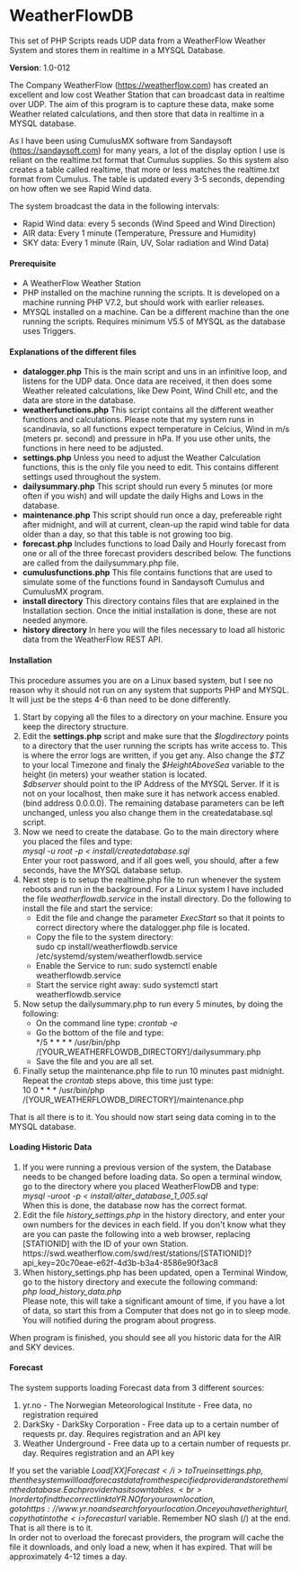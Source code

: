 # WeatherFlowDB
This set of PHP Scripts reads UDP data from a WeatherFlow Weather System and stores them in realtime in a MYSQL Database.

<strong>Version</strong>: 1.0-012

The Company WeatherFlow (https://weatherflow.com) has created an excellent and low cost Weather Station that can broadcast data in realtime over UDP. The aim of this program is to capture these data, make some Weather related calculations, and then store that data in realtime in a MYSQL database.

As I have been using CumulusMX software from Sandaysoft (https://sandaysoft.com) for many years, a lot of the display option I use is reliant on the realtime.txt format that Cumulus supplies. So this system also creates a table called realtime, that more or less matches the realtime.txt format from Cumulus. The table is updated every 3-5 seconds, depending on how often we see Rapid Wind data.

The system broadcast the data in the following intervals:
- Rapid Wind data: every 5 seconds (Wind Speed and Wind Direction)
- AIR data: Every 1 minute (Temperature, Pressure and Humidity)
- SKY data: Every 1 minute (Rain, UV, Solar radiation and Wind Data)

<h4>Prerequisite</h4>
<ul>
  <li>A WeatherFlow Weather Station</li>
  <li>PHP installed on the machine running the scripts. It is developed on a machine running PHP V7.2, but should work with earlier releases.</li>
  <li>MYSQL installed on a machine. Can be a different machine than the one running the scripts. Requires minimum V5.5 of MYSQL as the database uses Triggers.</li>
</ul>

<h4>Explanations of the different files</h4>
<ul>
  <li><strong>datalogger.php</strong> This is the main script and uns in an infinitive loop, and listens for the UDP data. Once data are received, it then does some Weather releated calculations, like Dew Point, Wind Chill etc, and the data are store in the database.</li>
  <li><strong>weatherfunctions.php</strong> This script contains all the different weather functions and calculations. Please note that my system runs in scandinavia, so all functions expect temperature in Celcius, Wind in m/s (meters pr. second) and pressure in hPa. If you use other units, the functions in here need to be adjusted.</li>
  <li><strong>settings.php</strong> Unless you need to adjust the Weather Calculation functions, this is the only file you need to edit. This contains different settings used throughout the system.</li>
  <li><strong>dailysummary.php</strong> This script should run every 5 minutes (or more often if you wish) and will update the daily Highs and Lows in the database.</li>
  <li><strong>maintenance.php</strong> This script should run once a day, prefereable right after midnight, and will at current, clean-up the rapid wind table for data older than a day, so that this table is not growing too big.</li>
  <li><strong>forecast.php</strong> Includes functions to load Daily and Hourly forecast from one or all of the three forecast providers described below. The functions are called from the dailysummary.php file.</li>
  <li><strong>cumulusfunctions.php</strong> This file contains functions that are used to simulate some of the functions found in Sandaysoft Cumulus and CumulusMX program.</li>
  <li><strong>install directory</strong> This directory contains files that are explained in the Installation section. Once the initial installation is done, these are not needed anymore.</li>
  <li><strong>history directory</strong> In here you will the files necessary to load all historic data from the WeatherFlow REST API.</li>
</ul>

<h4>Installation</h4>
This procedure assumes you are on a Linux based system, but I see no reason why it should not run on any system that supports PHP and MYSQL. It will just be the steps 4-6 than need to be done differently.
<ol type="1">
  <li>Start by copying all the files to a directory on your machine. Ensure you keep the directory structure.</li>
  <li>Edit the <strong>settings.php</strong> script and make sure that the <i>$logdirectory</i> points to a directory that the user running the scripts has write access to. This is where the error logs are written, if you get any. Also change the <i>$TZ</i> to your local Timezone and finaly the <i>$HeightAboveSea</i> variable to the height (in meters) your weather station is located.<br><i>$dbserver</i> should point to the IP Address of the MYSQL Server. If it is not on your localhost, then make sure it has network access enabled. (bind address 0.0.0.0). The remaining database parameters can be left unchanged, unless you also change them in the createdatabase.sql script.</li>
  <li>Now we need to create the database. Go to the main directory where you placed the files and type:<br>
  <i>mysql -u root -p < install/createdatabase.sql</i><br>
    Enter your root password, and if all goes well, you should, after a few seconds, have the MYSQL database setup.</li>
  <li>Next step is to setup the realtime.php file to run whenever the system reboots and run in the background. For a Linux system I have included the file <i>weatherflowdb.service</i> in the install directory. Do the following to install the file and start the service:<br><ul>
    <li>Edit the file and change the parameter <i>ExecStart</i> so that it points to correct directory where the datalogger.php file is located.</li>
    <li>Copy the file to the system directory: <br>sudo cp install/weatherflowdb.service /etc/systemd/system/weatherflowdb.service</li>
    <li>Enable the Service to run: sudo systemctl enable weatherflowdb.service</li>
    <li>Start the service right away: sudo systemctl start weatherflowdb.service</li></ul></li>
  <li>Now setup the dailysummary.php to run every 5 minutes, by doing the following:<br>
    <ul><li>On the command line type: <i>crontab -e</i></li>
      <li>Go the bottom of the file and type:<br>*/5 * * * * /usr/bin/php /[YOUR_WEATHERFLOWDB_DIRECTORY]/dailysummary.php</li>
      <li>Save the file and you are all set.</li></ul></li>
  <li>Finally setup the maintenance.php file to run 10 minutes past midnight. Repeat the <i>crontab</i> steps above, this time just type:<br>10 0 * * * /usr/bin/php /[YOUR_WEATHERFLOWDB_DIRECTORY]/maintenance.php</li>
</ol>
That is all there is to it. You should now start seing data coming in to the MYSQL database.

<h4>Loading Historic Data</h4>
<ol type="1">
  <li>If you were running a previous version of the system, the Database needs to be changed before loading data. So open a terminal window, go to the directory where you placed WeatherFlowDB and type:<br><i>mysql -uroot -p < install/alter_database_1_005.sql</i><br>When this is done, the database now has the correct format.
  <li>Edit the file <i>history_settings.php</i> in the history directory, and enter your own numbers for the devices in each field. If you don't know what they are you can paste the following into a web browser, replacing [STATIONID] with the ID of your own Station.<br>
  https://swd.weatherflow.com/swd/rest/stations/[STATIONID]?api_key=20c70eae-e62f-4d3b-b3a4-8586e90f3ac8</li>
  <li>When history_settings.php has been updated, open a Terminal Window, go to the history directory and execute the following command:<br>
  <i>php load_history_data.php</i><br>
  Please note, this will take a significant amount of time, if you have a lot of data, so start this from a Computer that does not go in to sleep mode. You will notified during the program about progress.
</ol>
When program is finished, you should see all you historic data for the AIR and SKY devices.

<h4>Forecast</h4>
The system supports loading Forecast data from 3 different sources:
<ol type="1">
  <li>yr.no - The Norwegian Meteorological Institute - Free data, no registration required</li>
  <li>DarkSky - DarkSky Corporation - Free data up to a certain number of requests pr. day. Requires registration and an API key</li>
  <li>Weather Underground - Free data up to a certain number of requests pr. day. Requires registration and an API key</li>
 </ol>
  
If you set the variable <i>$Load[XX]Forecast</i> to True in settings.php, then the system will load forecast data from the specified provider and store them in the database. Each provider has its own tables.<br>
In order to find the correct link to YR.NO for your own location, go to https://www.yr.no and search for your location. Once you have the right url, copy that in to the <i>$forecasturl</i> variable. Remember NO slash (/) at the end. That is all there is to it.<br>
In order not to overload the forecast providers, the program will cache the file it downloads, and only load a new, when it has expired. That will be approximately 4-12 times a day.
